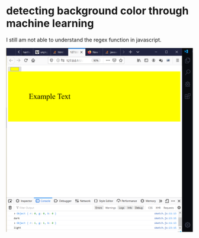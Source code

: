 # detecting background color through machine learning

I still am not able to understand the regex function in javascript.

![](screen.png)
